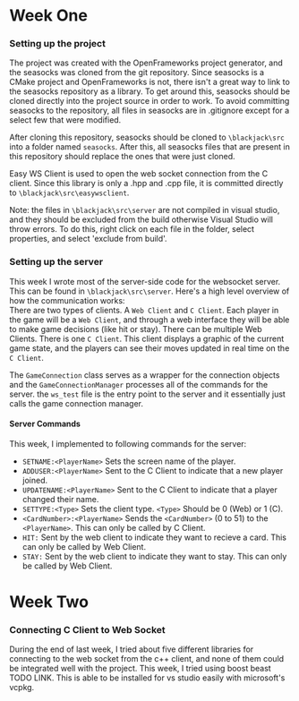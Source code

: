 # Week One

### Setting up the project
The project was created with the OpenFrameworks project generator, and the seasocks was cloned from the
git repository. Since seasocks is a CMake project and OpenFrameworks is not, there isn't a great way to link
to the seasocks repository as a library. To get around this, seasocks should be cloned directly into the project
source in order to work. To avoid committing seasocks to the repository, all files in seasocks are in .gitignore
except for a select few that were modified.    

After cloning this repository, seasocks should be cloned to ```\blackjack\src``` into a folder named ```seasocks```. After this,
all seasocks files that are present in this repository should replace the ones that were just cloned.    

Easy WS Client is used to open the web socket connection from the C client. Since this library is only a .hpp and .cpp file, it
is committed directly to ```\blackjack\src\easywsclient```.

Note: the files in ```\blackjack\src\server``` are not compiled in visual studio, and they should be excluded from the build otherwise
Visual Studio will throw errors. To do this, right click on each file in the folder, select properties, and select 'exclude from build'.    

### Setting up the server
This week I wrote most of the server-side code for the websocket server. This can be found in ```\blackjack\src\server```. Here's a high
level overview of how the communication works:  
There are two types of clients. A ```Web Client``` and ```C Client```. Each player in the game will be a ```Web Client```, and through
a web interface they will be able to make game decisions (like hit or stay). There can be multiple Web Clients. There is one ```C Client```. This
client displays a graphic of the current game state, and the players can see their moves updated in real time on the ```C Client```.    

The ```GameConnection``` class serves as a wrapper for the connection objects and the ```GameConnectionManager``` processes all of the commands for the server. the ```ws_test``` file is the entry point to the server and it essentially just calls the game connection manager.    

#### Server Commands
This week, I implemented to following commands for the server:  
- ```SETNAME:<PlayerName>``` Sets the screen name of the player.
- ```ADDUSER:<PlayerName>``` Sent to the C Client to indicate that a new player joined.
- ```UPDATENAME:<PlayerName>``` Sent to the C Client to indicate that a player changed their name.
- ```SETTYPE:<Type>``` Sets the client type. ```<Type>``` Should be 0 (Web) or 1 (C).
- ```<CardNumber>:<PlayerName>``` Sends the ```<CardNumber>``` (0 to 51) to the ```<PlayerName>```. This can only be called by C Client.
- ```HIT:``` Sent by the web client to indicate they want to recieve a card. This can only be called by Web Client.
- ```STAY:``` Sent by the web client to indicate they want to stay. This can only be called by Web Client.

# Week Two
### Connecting C Client to Web Socket
During the end of last week, I tried about five different libraries for connecting to the web socket from the c++ client,
and none of them could be integrated well with the project. This week, I tried using boost beast TODO LINK. This is able
to be installed for vs studio easily with microsoft's vcpkg. 